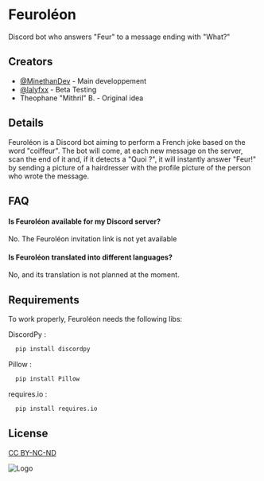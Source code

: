 
# Feuroléon 

Discord bot who answers "Feur" to a message ending with "What?"


## Creators

- [@MinethanDev](https://github.com/MinethanDev) - Main developpement
- [@lalyfxx](https://github.com/lalyfxx) - Beta Testing
- Theophane "Mithril" B. - Original idea


## Details

Feuroléon is a Discord bot aiming to perform a French joke based on the word "coiffeur". The bot will come, at each new message on the server, scan the end of it and, if it detects a "Quoi ?", it will instantly answer "Feur!" by sending a picture of a hairdresser with the profile picture of the person who wrote the message.
## FAQ

#### Is Feuroléon available for my Discord server?

No. The Feuroléon invitation link is not yet available

#### Is Feuroléon translated into different languages?

No, and its translation is not planned at the moment.

## Requirements

To work properly, Feuroléon needs the following libs:

DiscordPy :
```bash
  pip install discordpy
```

Pillow :
```bash
  pip install Pillow
```

requires.io :
```bash
  pip install requires.io
```

## License

[CC BY-NC-ND](https://creativecommons.org/licenses/by-nc-nd/4.0//)

![Logo](https://i.creativecommons.org/l/by-nc-nd/4.0/88x31.png)
